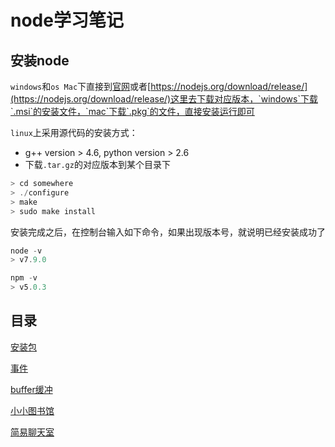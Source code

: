 # node学习笔记

## 安装node

`windows`和`os Mac`下直接到[官网](https://nodejs.org/en/download/)或者[https://nodejs.org/download/release/](https://nodejs.org/download/release/)这里去下载对应版本，`windows`下载`.msi`的安装文件，`mac`下载`.pkg`的文件，直接安装运行即可

`linux`上采用源代码的安装方式：
 
- g++ version > 4.6, python version > 2.6
- 下载`.tar.gz`的对应版本到某个目录下

```javascript
> cd somewhere
> ./configure
> make
> sudo make install
```
安装完成之后，在控制台输入如下命令，如果出现版本号，就说明已经安装成功了

```javascript
node -v
> v7.9.0

npm -v
> v5.0.3
```
## 目录

[安装包](https://github.com/Rynxiao/node-note/tree/master/install)

[事件](https://github.com/Rynxiao/node-note/tree/master/events)

[buffer缓冲](https://github.com/Rynxiao/node-note/tree/master/buffer)

[小小图书馆](https://github.com/Rynxiao/node-note/tree/master/http%26https)

[简易聊天室](https://github.com/Rynxiao/node-note/tree/master/net)

